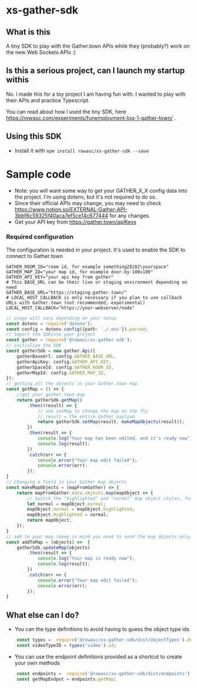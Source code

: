 # xs-gather-sdk


## What is this
A tiny SDK to play with the Gather.town APIs while they (probably?) work on the new Web Sockets APIs :)  

## Is this a serious project, can I launch my startup withis

No. I made this for a toy project I am having fun with. I wanted to play with their APIs and practice Typescript. 

You can read about how I used the tiny SDK, here https://rowasc.com/experiments/funemployment-log-1-gather-town/ . 


## Using this SDK

- Install it with `npm install rowasc/xs-gather-sdk --save`

# Sample code 

- Note: you will want some way to get your GATHER_X_X config data into the project. I'm using dotenv, but it's not required to do so.
- Since their official APIs may change, you may need to check https://www.notion.so/EXTERNAL-Gather-API-3bbf6c59325f40aca7ef5ce14c677444 for any changes.
- Get your API key from https://gather.town/apiKeys

### Required configuration
The configuration is needed in your project. It's used to enable the SDK to connect to Gather.town

```dotenv
GATHER_ROOM_ID="room id, for example something28282\yourspace"
GATHER_MAP_ID="your map id, for example door-by-100x100"
GATHER_API_KEY="your api key from gather"
# This BASE_URL can be their live or staging environment depending on need
GATHER_BASE_URL="https://staging.gather.town/"
# LOCAL_HOST_CALLBACK is only necessary if you plan to use callback URLs with Gather.town (not recommended, experimental)
LOCAL_HOST_CALLBACK="https://your-webserver/node"
```


```typescript
// usage will vary depending on your setup
const dotenv = require('dotenv');
const config = dotenv.config({path: './.env'}).parsed;
// import the SDKinto your project
const gather = require('@rowasc/xs-gather-sdk');
// initialize the SDK
const gatherSdk = new gather.Api({
    gatherBaseUrl: config.GATHER_BASE_URL,
    gatherApiKey: config.GATHER_API_KEY,
    gatherSpaceId: config.GATHER_ROOM_ID,
    gatherMapId: config.GATHER_MAP_ID,
});
// getting all the objects in your Gather.town map
const getMap = () => {
    //get your gather.town map
    return gatherSdk.getMap()
        .then((result) => {
            // use setMap to change the map on the fly
            // result = the entire Gather payload
            return gatherSdk.setMap(result, makeMapObjects(result));
        })
        .then(result => {
            console.log("Your map has been edited, and it's ready now");
            console.log(result);
        })
        .catch(err => {
            console.error("Your map edit failed");
            console.error(err);
        });
}
// Changing a field in your Gather map objects
const makeMapObjects = (mapFromGather) => {
    return mapFromGather.data.objects.map(mapObject => {
        // Switch the "highlighted" and "normal" map object styles, for fun?
        let normal = mapObject.normal; 
        mapObject.normal = mapObject.highlighted;
        mapObject.highlighted = normal;
        return mapObject;
    });
}
// add to your map (keep in mind you need to send the map objects only, not the entire payload from the API)
const addToMap = (objects) =>  {
    gatherSdk.updateMap(objects)
        .then(result => {
            console.log("Your map is ready now");
            console.log(result);
        })
        .catch(err => {
            console.error("Your map edit failed");
            console.error(err);
        });
}
```
## What else can I do? 
- You can the type definitions to avoid having to guess the object type ids

```typescript
    const types =  require('@rowasc/xs-gather-sdk/dist/objectTypes').default;
    const videoTypeID = types('video').id;
```

- You can use the endpoint definitions provided as a shortcut to create your own methods

```typescript
    const endpoints =  require('@rowasc/xs-gather-sdk/dist/endpoints').default;
    const getMapEndpot = endpoints.getMap;
```
